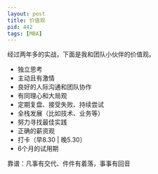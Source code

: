 ```yaml
---
layout: post
title: 价值观
pid: 442
tags: [MBA]
---
```


经过两年多的实战，下面是我和团队小伙伴的价值观。

+ 独立思考
+ 主动且有激情
+ 良好的人际沟通和团队协作
+ 有同理心和大局观
+ 定期复盘、接受失败、持续尝试
+ 全栈发展（比如技术、业务等）
+ 努力寻找最佳实践
+ 正确的薪资观
+ 打卡（早8.30 | 晚5.30）
+ 6个月的试用期

靠谱：凡事有交代、件件有着落，事事有回音